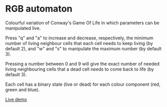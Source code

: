 RGB automaton
=============

Colourful variation of Conway's Game Of Life in which parameters can be manipulated live.

Press "q" and "a" to increase and decrease, respectively, the minimum number of living neighbour cells that each cell needs to keep living (by default 2), and "w" and "s" to manipulate the maximum number (by default 3).

Pressing a number between 0 and 9 will give the exact number of needed living neighbouring cells that a dead cell needs to come back to life (by default 3).

Each cell has a binary state (live or dead) for each colour component (red, green and blue).

[Live demo](http://www.openprocessing.org/sketch/148846)

